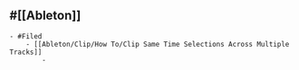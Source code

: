 ## #[[Ableton]]
	- #Filed
		- [[Ableton/Clip/How To/Clip Same Time Selections Across Multiple Tracks]]
			-